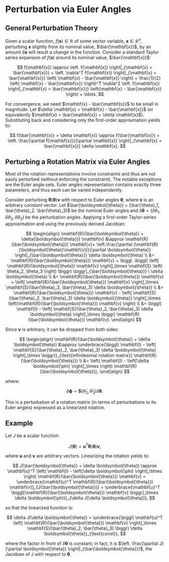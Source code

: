 # Perturbation via Euler Angles

## General Perturbation Theory

Given a scalar function, $f(\mathbf{x}) \in \mathbb{R}$ of some vector variable, $\mathbf{x} \in \mathbb{R}^n$, perturbing $\mathbf{x}$ slightly from its nominal value, $\bar{\mathbf{x}}$, by an amount $\delta \mathbf{x}$ will result a change in the function. Consider a standard Taylor series expansion of $f(\mathbf{x})$ around its nominal value, $\bar{\mathbf{x}}$:

$$
f(\mathbf{x}) \approx \left. f(\mathbf{x}) \right|_{\mathbf{x} = \bar{\mathbf{x}}} + \left. \nabla^T f(\mathbf{x}) \right|_{\mathbf{x} = \bar{\mathbf{x}}} \left( \mathbf{x} - \bar{\mathbf{x}} \right) + \frac{1}{2} \left( \mathbf{x} - \bar{\mathbf{x}} \right)^T \nabla^2 \left. f(\mathbf{x}) \right|_{\mathbf{x} = \bar{\mathbf{x}}} \left(\mathbf{x} - \bar{\mathbf{x}} \right) + \ldots.
$$

For convergence, we need $\mathbf{x} - \bar{\mathbf{x}}$ to be small in magnitude. Let $\delta \mathbf{x} = \mathbf{x} - \bar{\mathbf{x}}$ (or equivalently $\mathbf{x} = \bar{\mathbf{x}} + \delta \mathbf{x}$). Substituting back and considering only the first-order approxmation yields to:

$$
f(\bar{\mathbf{x}} + \delta \mathbf{x}) \approx f(\bar{\mathbf{x}}) + \left. \frac{\partial f(\mathbf{x})}{\partial \mathbf{x}} \right|_{\mathbf{x} = \bar{\mathbf{x}}} \delta \mathbf{x}.
$$

## Perturbing a Rotation Matrix via Euler Angles

Most of the rotation representations involve constraints and thus are not easily perturbed (without enforcing the constraint). The notable exceptions are the Euler angle sets. Euler angles representation contains exactly three parameters, and thus each can be varied independently.

Consider perturbing $\mathbf{R}(\boldsymbol{\theta}) \mathbf{v}$ with respect to Euler angles $\boldsymbol{\theta}$, where $\mathbf{v}$ is an arbitrary constant vector. Let $\bar{\boldsymbol{\theta}} = (\bar{\theta}_1, \bar{\theta}_2. \bar{\theta}_3)$ be the nominal Euler angles and $\delta \boldsymbol{\theta} = \left(\delta \theta_1, \delta \theta_2, \delta \theta_3 \right)$ be the perturbation angles. Applying a first-order Taylor-series approximation and using the previously derived Jacobian:

$$
\begin{align}
\mathbf{R}(\bar{\boldsymbol{\theta}} + \delta{\boldsymbol{\theta}}) \mathbf{v} &\approx
\mathbf{R}(\bar{\boldsymbol{\theta}}) \mathbf{v}+
\left.\frac{\partial (\mathbf{R}(\boldsymbol{\theta})\mathbf{v})}{\partial \boldsymbol{\theta}} \right|_{\bar{\boldsymbol{\theta}}} \delta \boldsymbol{\theta} \\
&= \mathbf{R}(\bar{\boldsymbol{\theta}}) \mathbf{v} +
\biggl. \biggl( \left[ \mathbf{R}(\boldsymbol{\theta}) \mathbf{v} \right]_\times \mathbf{S} \left( \theta_2, \theta_3 \right) \biggr) \biggr|_{\bar{\boldsymbol{\theta}}} \ \delta \boldsymbol{\theta} \\
&= \mathbf{R}(\bar{\boldsymbol{\theta}}) \mathbf{v} + \left[ \mathbf{R}(\bar{\boldsymbol{\theta}}) \mathbf{v} \right]_\times \mathbf{S}(\bar{\theta}_2, \bar{\theta}_3) \delta \boldsymbol{{\theta}} \\
&= \mathbf{R}(\bar{\boldsymbol{\theta}}) \mathbf{v} - \left[ \mathbf{S}(\bar{\theta}_2, \bar{\theta}_3) \delta \boldsymbol{{\theta}} \right]_\times \left(\mathbf{R}(\bar{\boldsymbol{\theta}}) \mathbf{v} \right) \\
&= \biggl( \mathbf{I} - \left[ \mathbf{S}(\bar{\theta}_2, \bar{\theta}_3) \delta \boldsymbol{\theta} \right]_\times \biggr) \mathbf{R}(\bar{\boldsymbol{\theta}}) \mathbf{v}.
\end{align}
$$

Since $\mathbf{v}$ is arbitrary, it can be dropped from both sides:

$$
\begin{align}
\mathbf{R}(\bar{\boldsymbol{\theta}} + \delta \boldsymbol{\theta}) &\approx \underbrace{\biggl( \mathbf{I} - \left[ \mathbf{S}(\bar{\theta}_2, \bar{\theta}_3) \delta \boldsymbol{\theta} \right]_\times \biggr)}_{\text{infinitesimal rotation matrix}} \mathbf{R}(\bar{\boldsymbol{\theta}}) \\
&= \left( \mathbf{I} - \left[\delta \boldsymbol{\phi} \right]_\times \right) \mathbf{R}(\bar{\boldsymbol{\theta}}),
\end{align}
$$

where:

$$
\delta \boldsymbol{\phi} = \mathbf{S}(\bar{\theta}_2, \bar{\theta}_3) \delta \boldsymbol{\theta}.
$$

This is a perturbation of a rotation matrix (in terms of perturbations to its Euler angles) expressed as a linearized rotation.

## Example

Let $J$ be a scalar function:

$$
J(\boldsymbol{\theta}) = \mathbf{u}^T \mathbf{R}(\boldsymbol{\theta}) \mathbf{v},
$$

where $\mathbf{u}$ and $\mathbf{v}$ are arbitrary vectors. Linearizing the rotation yields to:

$$
J(\bar{\boldsymbol{\theta}} + \delta \boldsymbol{\theta}) \approx
\mathbf{u}^T \left( \mathbf{I} - \left[\delta \boldsymbol{\phi} \right]_\times \right) \mathbf{R}(\bar{\boldsymbol{\theta}}) \mathbf{v} = 
\underbrace{\mathbf{u}^T \mathbf{R}(\bar{\boldsymbol{\theta}}) \mathbf{v}}_{J(\bar{\boldsymbol{\theta}})} + \underbrace{\mathbf{u}^T \biggl[\mathbf{R}(\bar{\boldsymbol{\theta}}) \mathbf{v} \biggr]_\times \delta \boldsymbol{\phi}}_{\delta J(\delta \boldsymbol{\theta})},
$$

so that the linearized function is:

$$
\delta J(\delta \boldsymbol{\theta}) =
\underbrace{\biggl( \mathbf{u}^T \left[ \mathbf{R}(\bar{\boldsymbol{\theta}}) \mathbf{v} \right]_\times \mathbf{S}(\bar{\theta}_2, \bar{\theta}_3) \biggr) \delta \boldsymbol{\theta}}_{\text{const}},
$$

where the factor in front of $\delta \boldsymbol{\theta}$ is constant; in fact, it is $\left. \frac{\partial J}{\partial \boldsymbol{\theta}} \right|_{\bar{\boldsymbol{\theta}}}$, the Jacobian of J with respect to $\boldsymbol{\theta}$.
